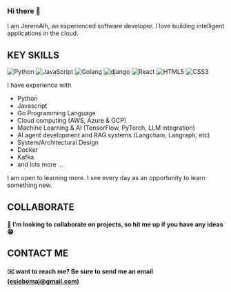 ### Hi there 👋

I am JeremAIh, an experienced software developer. I love building intelligent applications in the cloud.

## KEY SKILLS
![Python](https://img.shields.io/badge/-Python-%233776AB?style=flat-square&logo=Python&logoColor=ffffff)
![JavaScript](https://img.shields.io/badge/-JavaScript-%23F7DF1C?style=flat-square&logo=javascript&logoColor=000000&labelColor=%23F7DF1C&color=%23FFCE5A)
![Golang](https://img.shields.io/badge/-Golang-%233776AB?style=flat-square&logo=go&logoColor=ffffff)
![django](https://img.shields.io/badge/-django-%233776AB?style=flat-square&logo=django&logoColor=ffffff)
![React](https://img.shields.io/badge/-react-%233776AB?style=flat-square&logo=react&logoColor=ffffff)
![HTML5](https://img.shields.io/badge/-HTML5-%23E44D27?style=flat-square&logo=html5&logoColor=ffffff)
![CSS3](https://img.shields.io/badge/-CSS3-%231572B6?style=flat-square&logo=css3)

I have experience with 
* Python
* Javascript
* Go Programming Language
* Cloud computing (AWS, Azure & GCP)
* Machine Learning & AI (TensorFlow, PyTorch, LLM integration)
* AI agent development and RAG systems (Langchain, Langraph, etc)
* System/Architectural Design
* Docker
* Kafka
* and lots more ...

I am open to learning more. I see every day as an opportunity to learn something new.
## COLLABORATE
#### 👯 I’m looking to collaborate on projects, so hit me up if you have any ideas :grin:

## CONTACT ME
#### :envelope: want to reach me? Be sure to send me an email (esiebomaj@gmail.com)
<!--
**esiebomaj/esiebomaj** is a ✨ _special_ ✨ repository because its `README.md` (this file) appears on your GitHub profile.

Here are some ideas to get you started:

- 🔭 I’m currently working on ...
- 🌱 I’m currently learning ...
- 👯 I’m looking to collaborate on ...
- 🤔 I’m looking for help with ...
- 💬 Ask me about ...
- 📫 How to reach me: ...
- 😄 Pronouns: ...
- ⚡ Fun fact: ...
-->
